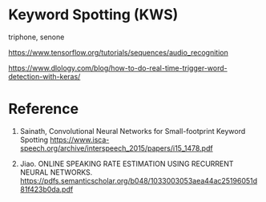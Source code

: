 
# Keyword Spotting (KWS)

triphone, senone

https://www.tensorflow.org/tutorials/sequences/audio_recognition

https://www.dlology.com/blog/how-to-do-real-time-trigger-word-detection-with-keras/

# Reference

1. Sainath, Convolutional Neural Networks for Small-footprint Keyword Spotting https://www.isca-speech.org/archive/interspeech_2015/papers/i15_1478.pdf

2. Jiao.  ONLINE SPEAKING RATE ESTIMATION USING RECURRENT NEURAL NETWORKS.  https://pdfs.semanticscholar.org/b048/1033003053aea44ac25196051d81f423b0da.pdf
